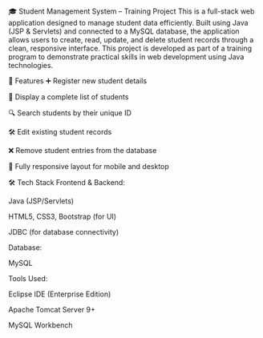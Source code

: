 🎓 Student Management System – Training Project
This is a full-stack web application designed to manage student data efficiently. Built using Java (JSP & Servlets) and connected to a MySQL database, the application allows users to create, read, update, and delete student records through a clean, responsive interface. This project is developed as part of a training program to demonstrate practical skills in web development using Java technologies.

🚀 Features
➕ Register new student details

📄 Display a complete list of students

🔍 Search students by their unique ID

🛠️ Edit existing student records

❌ Remove student entries from the database

📱 Fully responsive layout for mobile and desktop

🛠️ Tech Stack
Frontend & Backend:

Java (JSP/Servlets)

HTML5, CSS3, Bootstrap (for UI)

JDBC (for database connectivity)

Database:

MySQL

Tools Used:

Eclipse IDE (Enterprise Edition)

Apache Tomcat Server 9+

MySQL Workbench 
